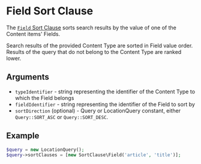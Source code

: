 # Field Sort Clause

The [`Field` Sort Clause](https://github.com/ezsystems/ezpublish-kernel/blob/v7.5.6/eZ/Publish/API/Repository/Values/Content/Query/SortClause/Field.php)
sorts search results by the value of one of the Content items' Fields.

Search results of the provided Content Type are sorted in Field value order.
Results of the query that do not belong to the Content Type are ranked lower.

## Arguments

- `typeIdentifier` - string representing the identifier of the Content Type to which the Field belongs
- `fieldIdentifier` - string representing the identifier of the Field to sort by
- `sortDirection` (optional) - Query or LocationQuery constant, either `Query::SORT_ASC` or `Query::SORT_DESC`.

## Example

``` php
$query = new LocationQuery();
$query->sortClauses = [new SortClause\Field('article', 'title')];
```
